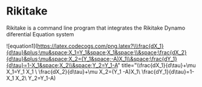 # Rikitake 
Rikitake is a command line program that integrates the Rikitake Dynamo diferential Equation system


![equation1](https://latex.codecogs.com/png.latex?\\\frac{dX_1}{d\tau}&plus;\mu&space;X_1=Y_1&space;X_1&space;\\&space;\frac{dX_2}{d\tau}&plus;\mu&space;X_2=(Y_1&space;-A)X_1\\&space;\frac{dY_1}{d\tau}=1-X_1&space;X_2\\&space;Y_2=Y_1-A" title="\\\frac{dX_1}{d\tau}+\mu X_1=Y_1 X_1 \\ \frac{dX_2}{d\tau}+\mu X_2=(Y_1 -A)X_1\\ \frac{dY_1}{d\tau}=1-X_1 X_2\\ Y_2=Y_1-A)